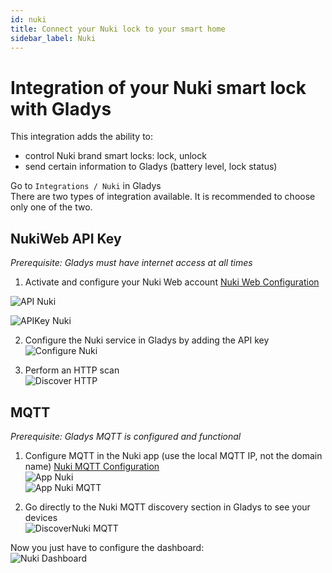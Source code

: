 ```yaml
---
id: nuki
title: Connect your Nuki lock to your smart home
sidebar_label: Nuki
---
```


# Integration of your Nuki smart lock with Gladys
This integration adds the ability to:
-   control Nuki brand smart locks: lock, unlock
-   send certain information to Gladys (battery level, lock status)  

Go to `Integrations / Nuki` in Gladys  
There are two types of integration available. It is recommended to choose only one of the two.

## NukiWeb API Key

_Prerequisite: Gladys must have internet access at all times_

1. Activate and configure your Nuki Web account [Nuki Web Configuration](https://help.nuki.io/hc/fr/articles/360016485718-Activer-et-d%C3%A9sactiver-un-compte-Nuki-Web#:~:text=Activez%20Nuki%20Web%20dans%20l,dans%20l'App%20de%20Nuki.)
  
![API Nuki](../../../../../static/img/docs/fr/configuration/nuki/nukiweb-en.png)

![APIKey Nuki](../../../../../static/img/docs/fr/configuration/nuki/nukiweb-auth-en.png)  

2. Configure the Nuki service in Gladys by adding the API key  
![Configure Nuki](../../../../../static/img/docs/fr/configuration/nuki/nuki-integration-configuration-en.png)

3. Perform an HTTP scan  
![Discover HTTP](../../../../../static/img/docs/fr/configuration/nuki/nuki-integration-discover-http-en.png)
  

## MQTT
_Prerequisite: Gladys MQTT is configured and functional_

1. Configure MQTT in the Nuki app (use the local MQTT IP, not the domain name) [Nuki MQTT Configuration](https://help.nuki.io/hc/fr/articles/14052016143249-Activation-et-configuration-via-l-App-Nuki)  
![App Nuki](../../../../../static/img/docs/fr/configuration/nuki/nuki-app-mqtt1.jpg)  
![App Nuki MQTT](../../../../../static/img/docs/fr/configuration/nuki/nuki-app-mqtt2.jpg)

2. Go directly to the Nuki MQTT discovery section in Gladys to see your devices  
![DiscoverNuki MQTT](../../../../../static/img/docs/fr/configuration/nuki/nuki-integration-discover-mqtt-en.png)

Now you just have to configure the dashboard:  
![Nuki Dashboard](../../../../../static/img/docs/fr/configuration/nuki/nuki-dashboard-en.png)